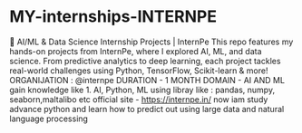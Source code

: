 # MY-internships-INTERNPE
🚀 AI/ML &amp; Data Science Internship Projects | InternPe This repo features my hands-on projects from InternPe, where I explored AI, ML, and data science. From predictive analytics to deep learning, each project tackles real-world challenges using Python, TensorFlow, Scikit-learn &amp; more!
 ORGANIJATION : @internpe
 DURATION - 1 MONTH
 DOMAIN - AI AND ML
 gain knowledge like 1. AI, Python, ML
 using libray like : pandas, numpy, seaborn,maltalibo etc
 official site - https://internpe.in/
 now iam study advance python and learn how to predict out using large data and natural language processing
 
